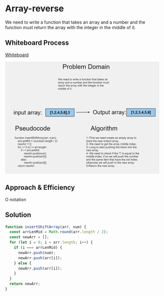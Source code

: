 # Array-reverse

We need to write a function that takes an array and a number and the function must return the array with the integer in the middle of it.

## Whiteboard Process

[Whiteboard](https://alqudscollege-my.sharepoint.com/:wb:/g/personal/23037632_student_ltuc_com/EefWS5Wlv8VNjw91n1aDsjYBkNOZG-WyXmGeTkJSCOI5ew?e=B4T3pO)

![IMAGE_DESCRIPTION](../image/array-insert-shift-wb.png)

## Approach & Efficiency

O notation

## Solution

```javascript
function insertShiftArray(arr, num) {
  const arrLenMid = Math.round(arr.length / 2);
  const newArr = [];
  for (let i = 0; i < arr.length; i++) {
    if (i === arrLenMid) {
      newArr.push(num);
      newArr.push(arr[i]);
    } else {
      newArr.push(arr[i]);
    }
  }
  return newArr;
}
```
